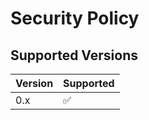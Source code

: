 # Security Policy

## Supported Versions

| Version | Supported          |
| ------- | ------------------ |
| 0.x     | :white_check_mark: |

